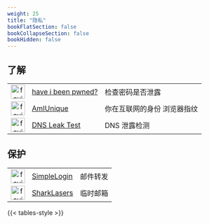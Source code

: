 ```yaml
---
weight: 25
title: "隐私"
bookFlatSection: false
bookCollapseSection: false
bookHidden: false
---
```





## 了解

|  |  |  |
| :----: | ---- | ---- |
| <img loading="lazy" width="32px" alt="favicon" src="https://favicon.im/haveibeenpwned.com"> | [have i been pwned?](https://haveibeenpwned.com/) | 检查密码是否泄露 |
| <img loading="lazy" width="32px" alt="favicon" src="https://favicon.im/amiunique.org"> | [AmIUnique](https://amiunique.org/) | 你在互联网的身份 浏览器指纹 |
| <img loading="lazy" width="32px" alt="favicon" src="https://favicon.im/dnsleaktest.org"> | [DNS Leak Test](https://dnsleaktest.org/dns-leak-test) | DNS 泄露检测 |

## 保护

|  |  |  |
| :----: | ---- | ---- |
| <img loading="lazy" width="32px" alt="favicon" src="https://favicon.im/www.staticflickr.com"> | [SimpleLogin](https://www.flickr.com/) | 邮件转发 |
| <img loading="lazy" width="32px" alt="favicon" src="https://favicon.im/www.sharklasers.com"> | [SharkLasers](https://www.sharklasers.com/) | 临时邮箱 |

{{< tables-style >}}